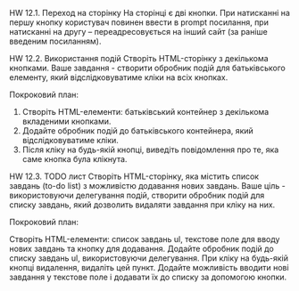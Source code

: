 HW 12.1. Переход на сторінку
На сторінці є дві кнопки. При натисканні на першу кнопку користувач повинен ввести в prompt посилання, при натисканні на другу – переадресовується на інший сайт (за раніше введеним посиланням).

HW 12.2. Використання подій
Створіть HTML-сторінку з декількома кнопками. Ваше завдання - створити обробник подій для батьківського елементу, який відслідковуватиме кліки на всіх кнопках.

Покроковий план:

1. Створіть HTML-елементи: батьківський контейнер з декількома вкладеними кнопками.
2. Додайте обробник подій до батьківського контейнера, який відслідковуватиме кліки.
3. Після кліку на будь-якій кнопці, виведіть повідомлення про те, яка саме кнопка була клікнута.

HW 12.3. TODO лист
Створіть HTML-сторінку, яка містить список завдань (to-do list) з можливістю додавання нових завдань. Ваше ціль - використовуючи делегування подій, створити обробник подій для списку завдань, який дозволить видаляти завдання при кліку на них.

Покроковий план:

Створіть HTML-елементи: список завдань ul, текстове поле для вводу нових завдань та кнопку для додавання.
Додайте обробник подій до списку завдань ul, використовуючи делегування.
При кліку на будь-якій кнопці видалення, видаліть цей пункт.
Додайте можливість вводити нові завдання у текстове поле і додавати їх до списку за допомогою кнопки.
